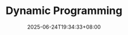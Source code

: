 ---
weight: 300
title: "Dynamic Programming"
description: ""
icon: "Function"
date: "2025-06-24T19:34:33+08:00"
lastmod: "2025-06-24T19:34:33+08:00"
draft: false
toc: true
---